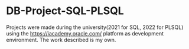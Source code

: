 # DB-Project-SQL-PLSQL

Projects were made during the university(2021 for SQL, 2022 for PLSQL) using the https://iacademy.oracle.com/ platform as development environment.
The work described is my own.
